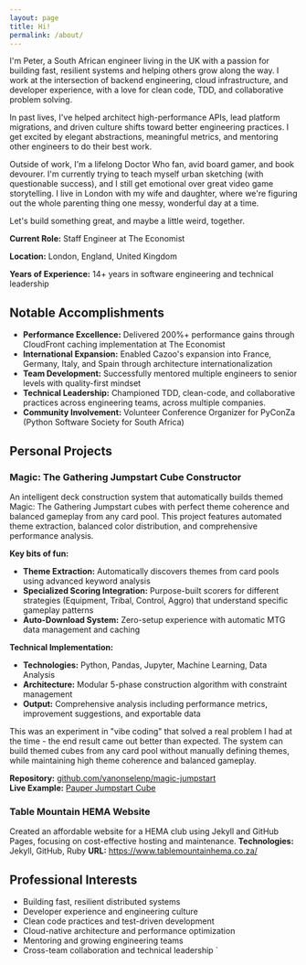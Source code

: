 ```yaml
---
layout: page
title: Hi!
permalink: /about/
---
```


I'm Peter, a South African engineer living in the UK with a passion for building fast, resilient systems and helping others grow along the way. I work at the intersection of backend engineering, cloud infrastructure, and developer experience, with a love for clean code, TDD, and collaborative problem solving.

In past lives, I've helped architect high-performance APIs, lead platform migrations, and driven culture shifts toward better engineering practices. I get excited by elegant abstractions, meaningful metrics, and mentoring other engineers to do their best work.

Outside of work, I'm a lifelong Doctor Who fan, avid board gamer, and book devourer. I'm currently trying to teach myself urban sketching (with questionable success), and I still get emotional over great video game storytelling. I live in London with my wife and daughter, where we're figuring out the whole parenting thing one messy, wonderful day at a time.

Let's build something great, and maybe a little weird, together.

**Current Role:** Staff Engineer at The Economist 

**Location:** London, England, United Kingdom  

**Years of Experience:** 14+ years in software engineering and technical leadership  

## Notable Accomplishments

- **Performance Excellence:** Delivered 200%+ performance gains through CloudFront caching implementation at The Economist
- **International Expansion:** Enabled Cazoo's expansion into France, Germany, Italy, and Spain through architecture internationalization
- **Team Development:** Successfully mentored multiple engineers to senior levels with quality-first mindset
- **Technical Leadership:** Championed TDD, clean-code, and collaborative practices across engineering teams, across multiple companies.
- **Community Involvement:** Volunteer Conference Organizer for PyConZa (Python Software Society for South Africa)

## Personal Projects

### Magic: The Gathering Jumpstart Cube Constructor
An intelligent deck construction system that automatically builds themed Magic: The Gathering Jumpstart cubes with perfect theme coherence and balanced gameplay from any card pool. This project features automated theme extraction, balanced color distribution, and comprehensive performance analysis.

**Key bits of fun:**
- **Theme Extraction:** Automatically discovers themes from card pools using advanced keyword analysis
- **Specialized Scoring Integration:** Purpose-built scorers for different strategies (Equipment, Tribal, Control, Aggro) that understand specific gameplay patterns
- **Auto-Download System:** Zero-setup experience with automatic MTG data management and caching

**Technical Implementation:**
- **Technologies:** Python, Pandas, Jupyter, Machine Learning, Data Analysis
- **Architecture:** Modular 5-phase construction algorithm with constraint management
- **Output:** Comprehensive analysis including performance metrics, improvement suggestions, and exportable data

This was an experiment in "vibe coding" that solved a real problem I had at the time - the end result came out better than expected. The system can build themed cubes from any card pool without manually defining themes, while maintaining high theme coherence and balanced gameplay.

**Repository:** [github.com/vanonselenp/magic-jumpstart](https://github.com/vanonselenp/magic-jumpstart)  
**Live Example:** [Pauper Jumpstart Cube](https://cubecobra.com/cube/list/pauper-jumpstart-06-2025)

### Table Mountain HEMA Website 
Created an affordable website for a HEMA club using Jekyll and GitHub Pages, focusing on cost-effective hosting and maintenance.
**Technologies:** Jekyll, GitHub, Ruby
**URL:** https://www.tablemountainhema.co.za/

## Professional Interests

- Building fast, resilient distributed systems
- Developer experience and engineering culture
- Clean code practices and test-driven development
- Cloud-native architecture and performance optimization
- Mentoring and growing engineering teams
- Cross-team collaboration and technical leadership
`